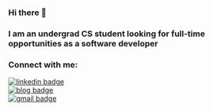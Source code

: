 ### Hi there 👋

### I am an undergrad CS student looking for full-time opportunities as a software developer

### Connect with me:
[![linkedin badge](https://img.shields.io/badge/LinkedIn-Dinesh%20Jagai-blue?style=flat-square&logo=linkedin)](https://linkedin.com/in/dineshjagai/)<br />
[![blog badge](https://img.shields.io/badge/Website-dineshjagai.github.io-green?style=flat-square&logo=google-chrome&logoColor=green)](https://dineshjagai.github.io)<br />
[![gmail badge](https://img.shields.io/badge/Email-dinesh97%40seas.upenn.edu-blue?style=flat-square&logo=gmail)](mailto:dinesh97@seas.upenn.edu)<br />
<!--
**dineshjagai/dineshjagai** is a ✨ _special_ ✨ repository because its `README.md` (this file) appears on your GitHub profile.

Here are some ideas to get you started:

- 🔭 I’m currently working on ...
- 🌱 I’m currently learning ...
- 👯 I’m looking to collaborate on ...
- 🤔 I’m looking for help with ...
- 💬 Ask me about ...
- 📫 How to reach me: ...
- 😄 Pronouns: ...
- ⚡ Fun fact: ...
-->
